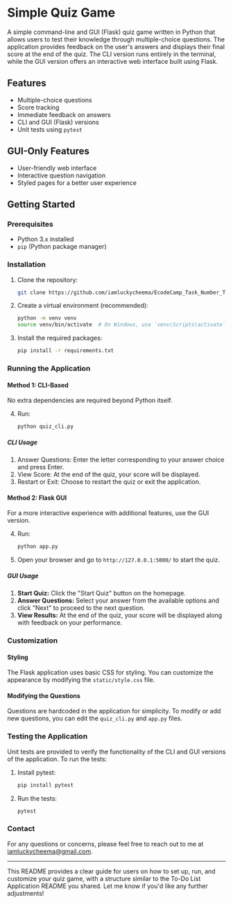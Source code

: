 # Simple Quiz Game

A simple command-line and GUI (Flask) quiz game written in Python that allows users to test their knowledge through multiple-choice questions. The application provides feedback on the user's answers and displays their final score at the end of the quiz. The CLI version runs entirely in the terminal, while the GUI version offers an interactive web interface built using Flask.

## Features

- Multiple-choice questions
- Score tracking
- Immediate feedback on answers
- CLI and GUI (Flask) versions
- Unit tests using `pytest`

## GUI-Only Features

- User-friendly web interface
- Interactive question navigation
- Styled pages for a better user experience

## Getting Started

### Prerequisites

- Python 3.x installed
- `pip` (Python package manager)

### Installation

1. Clone the repository:

   ```bash
   git clone https://github.com/iamluckycheema/EcodeCamp_Task_Number_Three.git
   ```

2. Create a virtual environment (recommended):

   ```bash
   python -m venv venv
   source venv/bin/activate  # On Windows, use `venv\Scripts\activate`
   ```

3. Install the required packages:

   ```bash
   pip install -r requirements.txt
   ```

### Running the Application

#### Method 1: CLI-Based

No extra dependencies are required beyond Python itself.

4. Run:

   ```bash
   python quiz_cli.py
   ```

##### CLI Usage

1. Answer Questions: Enter the letter corresponding to your answer choice and press Enter.
2. View Score: At the end of the quiz, your score will be displayed.
3. Restart or Exit: Choose to restart the quiz or exit the application.

#### Method 2: Flask GUI

For a more interactive experience with additional features, use the GUI version.

4. Run:

   ```bash
   python app.py
   ```

5. Open your browser and go to `http://127.0.0.1:5000/` to start the quiz.

##### GUI Usage

1. **Start Quiz:** Click the "Start Quiz" button on the homepage.
2. **Answer Questions:** Select your answer from the available options and click "Next" to proceed to the next question.
3. **View Results:** At the end of the quiz, your score will be displayed along with feedback on your performance.

### Customization

#### Styling

The Flask application uses basic CSS for styling. You can customize the appearance by modifying the `static/style.css` file.

#### Modifying the Questions

Questions are hardcoded in the application for simplicity. To modify or add new questions, you can edit the `quiz_cli.py` and `app.py` files.

### Testing the Application

Unit tests are provided to verify the functionality of the CLI and GUI versions of the application. To run the tests:

1. Install pytest:

   ```bash
   pip install pytest
   ```

2. Run the tests:

   ```bash
   pytest
   ```

### Contact

For any questions or concerns, please feel free to reach out to me at <iamluckycheema@gmail.com>.

---

This README provides a clear guide for users on how to set up, run, and customize your quiz game, with a structure similar to the To-Do List Application README you shared. Let me know if you'd like any further adjustments!
